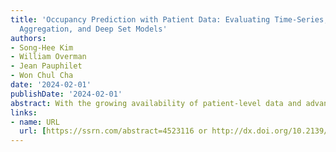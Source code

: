 ```yaml
---
title: 'Occupancy Prediction with Patient Data: Evaluating Time-Series, Patient-Level
  Aggregation, and Deep Set Models'
authors:
- Song-Hee Kim
- William Overman
- Jean Pauphilet
- Won Chul Cha
date: '2024-02-01'
publishDate: '2024-02-01'
abstract: With the growing availability of patient-level data and advanced data analytics tools, hospitals are increasingly looking to develop prediction models that leverage this rich data to improve operational efficiency. This study evaluates different models that use patient-level information to predict Emergency Department (ED) occupancy. We explore three approaches; time-series models that incorporate summary patient information, bottom-up models that aggregate patient-level outcomes, and deep set neural networks that predict occupancy directly from the concatenation of all patient-level information available. Our results show that time-series models, despite their simplicity and relatively low complexity, significantly benefit from the inclusion of summary information about current ED patients, leading to a 15-30% reduction in Mean Absolute Error (MAE). Bottom-up approaches, offering dual-level (patient and ED) predictions, not only improve interpretability, but also significantly improve occupancy prediction accuracy by 35% compared to time-series models. However, to achieve these gains, we show that bottom-up pipelines require an additional calibration step (and careful re-calibration over time). Meanwhile, deep set models show promise with performance between that of time-series and bottom-up models. However, their performance on low-volume days suggests limitations for smaller institutions. This study underscores the potential of patient-level data in predicting ED occupancy and highlights the importance of model selection, calibration, and fine-tuning when using patient-level data to predict ED occupancy.
links:
- name: URL
  url: [https://ssrn.com/abstract=4523116 or http://dx.doi.org/10.2139/ssrn.4523116](https://papers.ssrn.com/sol3/papers.cfm?abstract_id=4523116)
---
```

